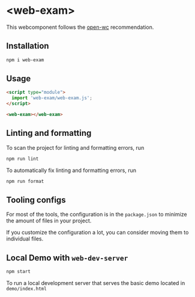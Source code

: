 # \<web-exam>

This webcomponent follows the [open-wc](https://github.com/open-wc/open-wc) recommendation.

## Installation

```bash
npm i web-exam
```

## Usage

```html
<script type="module">
  import 'web-exam/web-exam.js';
</script>

<web-exam></web-exam>
```

## Linting and formatting

To scan the project for linting and formatting errors, run

```bash
npm run lint
```

To automatically fix linting and formatting errors, run

```bash
npm run format
```


## Tooling configs

For most of the tools, the configuration is in the `package.json` to minimize the amount of files in your project.

If you customize the configuration a lot, you can consider moving them to individual files.

## Local Demo with `web-dev-server`

```bash
npm start
```

To run a local development server that serves the basic demo located in `demo/index.html`
